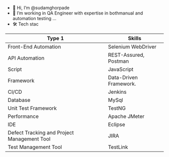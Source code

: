 - 👋 Hi, I’m @sudamghorpade
- 👀 I’m working in QA Engineer with expertise in bothmanual and automation testing ...
- 🛠️ Tech stac

|  Type 1          |Skills | 
|----------|----------|
| Front-End Automation | Selenium WebDriver | 
| API Automation | REST-Assured, Postman | 
| Script |JavaScript | 
| Framework | Data-Driven Framework. | 
| CI/CD |Jenkins | 
| Database | MySql| 
| Unit Test Framework | TestNG | 
| Performance | Apache JMeter | 
|IDE|Eclipse| 
|Defect Tracking and Project Management Tool | JIRA| 
| Test Management Tool | TestLink| 







<!---
sudamghorpade7836/sudamghorpade7836 is a ✨ special ✨ repository because its `README.md` (this file) appears on your GitHub profile.
You can click the Preview link to take a look at your changes.
--->
